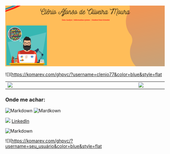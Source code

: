 
![Markdown](imagens/Capa_github.png)


![](https://komarev.com/ghpvc/?username=clenio77&color=blue&style=flat

<center>
<table>
    <tr>
        <td><img width="400px" align="left" src="https://github-readme-stats.vercel.app/api/top-langs/?username=clenio77&hide=html&layout=compact&theme=buefy" /></td>
        <td><img width="495px" align="left" src="https://github-readme-stats.vercel.app/api?username=clenio77&theme=buefy"/></td>
    </tr>   
</table>
</center>  

### Onde me achar:
![Markdown](images/photo.png)
![[Mardkown](imagens/instagram.png)](https://www.instagram.com/afonso.clenio)

<a href="https://www.linkedin.com/in/clenio-oliveira"><img src="https://github.com/clenio-oliveira/linkedin.png" width="16"></img></a> [LinkedIn](https://www.linkedin.com/in/clenio-oliveira) 

![[Markdown](imagens/linkedin.png)](https://www.linkedin.com/in/clenio-oliveira)


![](https://komarev.com/ghpvc/?username=seu_usuário&color=blue&style=flat